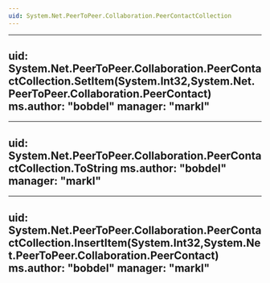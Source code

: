 ```yaml
---
uid: System.Net.PeerToPeer.Collaboration.PeerContactCollection
---
```


---
uid: System.Net.PeerToPeer.Collaboration.PeerContactCollection.SetItem(System.Int32,System.Net.PeerToPeer.Collaboration.PeerContact)
ms.author: "bobdel"
manager: "markl"
---

---
uid: System.Net.PeerToPeer.Collaboration.PeerContactCollection.ToString
ms.author: "bobdel"
manager: "markl"
---

---
uid: System.Net.PeerToPeer.Collaboration.PeerContactCollection.InsertItem(System.Int32,System.Net.PeerToPeer.Collaboration.PeerContact)
ms.author: "bobdel"
manager: "markl"
---

